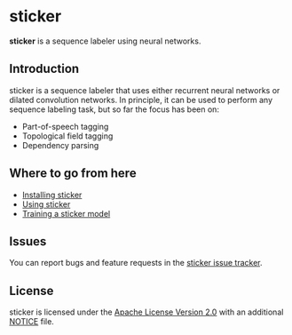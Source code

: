# sticker

**sticker** is a sequence labeler using neural networks.

## Introduction

sticker is a sequence labeler that uses either recurrent neural
networks or dilated convolution networks. In principle, it can be
used to perform any sequence labeling task, but so far the focus
has been on:

* Part-of-speech tagging
* Topological field tagging
* Dependency parsing

## Where to go from here

* [Installing sticker](doc/INSTALL.md)
* [Using sticker](doc/USAGE.md)
* [Training a sticker model](doc/TRAIN.md)

## Issues

You can report bugs and feature requests in the [sticker issue
tracker](https://github.com/danieldk/sticker/issues).

## License

sticker is licensed under the [Apache License Version 2.0](LICENSE)
with an additional [NOTICE](NOTICE) file.
